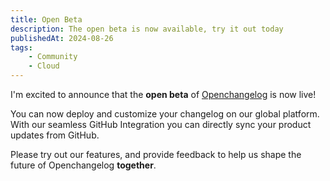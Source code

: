 ```yaml
---
title: Open Beta
description: The open beta is now available, try it out today
publishedAt: 2024-08-26
tags:
    - Community
    - Cloud
---
```


I'm excited to announce that the **open beta** of [Openchangelog](https://openchangelog.com) is now live!

You can now deploy and customize your changelog on our global platform. With our seamless GitHub Integration you can directly sync your product updates from GitHub.

Please try out our features, and provide feedback to help us shape the future of Openchangelog **together**.
